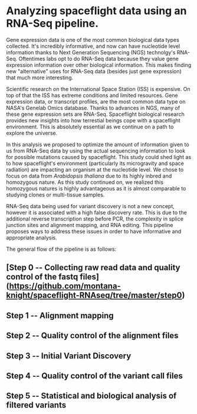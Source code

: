 # Analyzing spaceflight data using an RNA-Seq pipeline.


Gene expression data is one of the most common biological data types collected. It's incredibly informative, and now can have nucleotide level information thanks to Next Generation Sequencing (NGS) technolgy's RNA-Seq. Oftentimes labs opt to do RNA-Seq data because they value gene expression information over other biological information. This makes finding new "alternative" uses for RNA-Seq data (besides just gene expression) that much more interesting.

Scientific research on the International Space Station (ISS) is expensive. On top of that the ISS has extreme conditions and limited resources. Gene expression data, or transcript profiles, are the most common data type on NASA's Genelab Omics database. Thanks to advances in NGS, many of these gene expression sets are RNA-Seq. Spaceflight biological research provides new insights into how terrestial beings cope with a spaceflight environment. This is absolutely essential as we continue on a path to explore the universe.

In this analysis we proposed to optimize the amount of information given to us from RNA-Seq data by using the actual sequencing information to look for possible mutations caused by spaceflight. This study could shed light as to how spaceflight's environment (particularly its microgravity and space radiation) are impacting an organism at the nucleotide level. We chose to focus on data from *Arabidopsis thaliana* due to its highly inbred and homozygous nature. As this study continued on, we realized this homozygous natures is highly advantageous as it is almost comparable to studying clones or multi-tissue samples.

RNA-Seq data being used for variant discovery is not a new concept, however it is associated with a high false discovery rate. This is due to the additional reverse transcription step before PCR, the complexity in splice junction sites and alignment mapping, and RNA editing. This pipeline proposes ways to address these issues in order to have informative and appropriate analysis.

The general flow of the pipeline is as follows:

## [Step 0 -- Collecting raw read data and quality control of the fastq files] (https://github.com/montana-knight/spaceflight-RNAseq/tree/master/step0)

## Step 1 -- Alignment mapping

## Step 2 -- Quality control of the alignment files

## Step 3 -- Initial Variant Discovery

## Step 4 -- Quality control of the variant call files

## Step 5 -- Statistical and biological analysis of filtered variants
